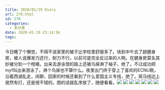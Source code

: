 ```yaml
---
title: 2020/01/19 Diary
url: 278.html
id: 278
categories:
  - 未分类
date: 2020-01-19 23:14:56
tags:
---
```


今日睡了个懒觉，不得不说家里的被子比学校里舒服多了。快到中午去了趟健身房，被人说爆发力还行，耐力不行。以前可是完全反过来的人啊。在健身房莫名其妙被分到一个柑橘，出来去游泳馆的路上还被鸟屎淋了袖子，绝了。不过成功把myf叫出来游泳了，淋个鸟屎也不算什么。夜里出门终于穿上了喜欢的ECNU鞋，沿着西湖乱走，闲聊，回家的时候还看到了什么爱国主义专线，绝了。斑马线边上居然有灯，还是很不错的。图的话就乱序放了，随便看看。![](/img/2020pic/01/爱国教育-scaled.jpg) ![](/img/2020pic/01/夜西湖-scaled.jpg) ![](/img/2020pic/01/斑马线-scaled.jpg) ![](/img/2020pic/01/鸟屎-scaled.jpg) ![](/img/2020pic/01/健身房人送的-scaled.jpg) ![](/img/2020pic/01/大运河线-scaled.jpg) ![](/img/2020pic/01/大师-scaled.jpg)